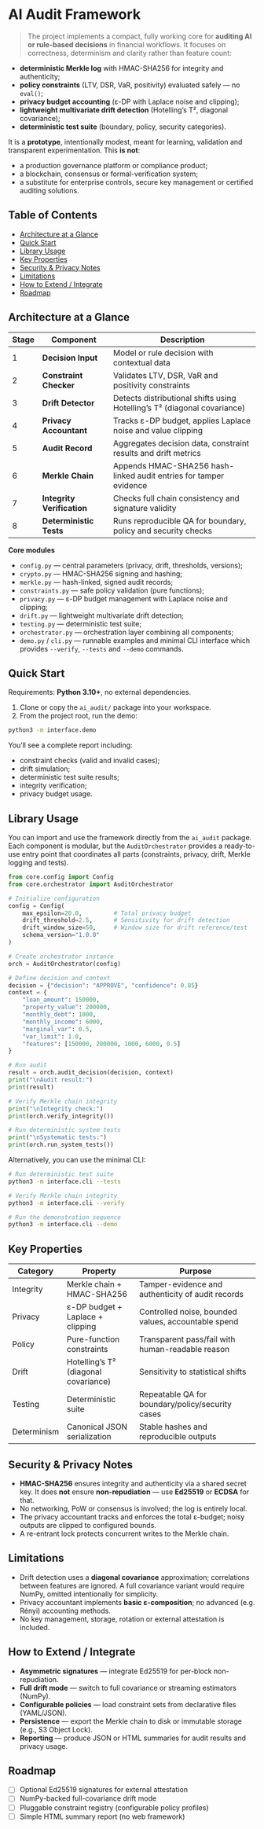 # AI Audit Framework

> The project implements a compact, fully working core for **auditing AI or rule-based decisions** in financial workflows.  It focuses on correctness, determinism and clarity rather than feature count:

- **deterministic Merkle log** with HMAC-SHA256 for integrity and authenticity;
- **policy constraints** (LTV, DSR, VaR, positivity) evaluated safely — no `eval()`;  
- **privacy budget accounting** (ε-DP with Laplace noise and clipping);
- **lightweight multivariate drift detection** (Hotelling’s T², diagonal covariance);  
- **deterministic test suite** (boundary, policy, security categories).

It is a **prototype**, intentionally modest, meant for learning, validation and transparent experimentation. This **is not**:
- a production governance platform or compliance product;
- a blockchain, consensus or formal-verification system;
- a substitute for enterprise controls, secure key management or certified auditing solutions.

## Table of Contents

- [Architecture at a Glance](#architecture-at-a-glance)
- [Quick Start](#quick-start)
- [Library Usage](#library-usage)
- [Key Properties](#key-properties)
- [Security & Privacy Notes](#security--privacy-notes)
- [Limitations](#limitations)
- [How to Extend / Integrate](#how-to-extend--integrate)
- [Roadmap](#roadmap)

## Architecture at a Glance

| Stage | Component | Description |
|--------|------------|--------------|
| 1 | **Decision Input** | Model or rule decision with contextual data |
| 2 | **Constraint Checker** | Validates LTV, DSR, VaR and positivity constraints |
| 3 | **Drift Detector** | Detects distributional shifts using Hotelling’s T² (diagonal covariance) |
| 4 | **Privacy Accountant** | Tracks ε-DP budget, applies Laplace noise and value clipping |
| 5 | **Audit Record** | Aggregates decision data, constraint results and drift metrics |
| 6 | **Merkle Chain** | Appends HMAC-SHA256 hash-linked audit entries for tamper evidence |
| 7 | **Integrity Verification** | Checks full chain consistency and signature validity |
| 8 | **Deterministic Tests** | Runs reproducible QA for boundary, policy and security checks |

**Core modules**
- `config.py` — central parameters (privacy, drift, thresholds, versions);
- `crypto.py` — HMAC-SHA256 signing and hashing;
- `merkle.py` — hash-linked, signed audit records;  
- `constraints.py` — safe policy validation (pure functions);
- `privacy.py` — ε-DP budget management with Laplace noise and clipping;  
- `drift.py` — lightweight multivariate drift detection;
- `testing.py` — deterministic test suite;
- `orchestrator.py` — orchestration layer combining all components;
- `demo.py` / `cli.py` — runnable examples and minimal CLI interface which provides `--verify`, `--tests` and `--demo` commands.

## Quick Start

Requirements: **Python 3.10+**, no external dependencies.

1. Clone or copy the `ai_audit/` package into your workspace.  
2. From the project root, run the demo:
```bash
python3 -m interface.demo
```
You’ll see a complete report including:
- constraint checks (valid and invalid cases);
- drift simulation;
- deterministic test suite results;
- integrity verification;
- privacy budget usage.

## Library Usage

You can import and use the framework directly from the `ai_audit` package.  
Each component is modular, but the `AuditOrchestrator` provides a ready-to-use entry point that coordinates all parts (constraints, privacy, drift, Merkle logging and tests).

```python
from core.config import Config
from core.orchestrator import AuditOrchestrator

# Initialize configuration
config = Config(
    max_epsilon=20.0,         # Total privacy budget
    drift_threshold=2.5,      # Sensitivity for drift detection
    drift_window_size=50,     # Window size for drift reference/test
    schema_version="1.0.0"
)

# Create orchestrator instance
orch = AuditOrchestrator(config)

# Define decision and context
decision = {"decision": "APPROVE", "confidence": 0.85}
context = {
    "loan_amount": 150000,
    "property_value": 200000,
    "monthly_debt": 1000,
    "monthly_income": 6000,
    "marginal_var": 0.5,
    "var_limit": 1.0,
    "features": [150000, 200000, 1000, 6000, 0.5]
}

# Run audit
result = orch.audit_decision(decision, context)
print("\nAudit result:")
print(result)

# Verify Merkle chain integrity
print("\nIntegrity check:")
print(orch.verify_integrity())

# Run deterministic system tests
print("\nSystematic tests:")
print(orch.run_system_tests())
```

Alternatively, you can use the minimal CLI:

```bash
# Run deterministic test suite
python3 -m interface.cli --tests

# Verify Merkle chain integrity
python3 -m interface.cli --verify

# Run the demonstration sequence
python3 -m interface.cli --demo
```

## Key Properties

| Category       | Property                               | Purpose                                             |
|----------------|----------------------------------------|-----------------------------------------------------|
| Integrity      | Merkle chain + HMAC-SHA256             | Tamper-evidence and authenticity of audit records   |
| Privacy        | ε-DP budget + Laplace + clipping       | Controlled noise, bounded values, accountable spend |
| Policy         | Pure-function constraints              | Transparent pass/fail with human-readable reason    |
| Drift          | Hotelling’s T² (diagonal covariance)   | Sensitivity to statistical shifts                   |
| Testing        | Deterministic suite                    | Repeatable QA for boundary/policy/security cases    |
| Determinism    | Canonical JSON serialization           | Stable hashes and reproducible outputs              |

## Security & Privacy Notes

- **HMAC-SHA256** ensures integrity and authenticity via a shared secret key. It does **not** ensure **non-repudiation** — use **Ed25519** or **ECDSA** for that.
- No networking, PoW or consensus is involved; the log is entirely local.  
- The privacy accountant tracks and enforces the total ε-budget; noisy outputs are clipped to configured bounds.  
- A re-entrant lock protects concurrent writes to the Merkle chain.

## Limitations

- Drift detection uses a **diagonal covariance** approximation; correlations between features are ignored. A full covariance variant would require NumPy, omitted intentionally for simplicity.
- Privacy accountant implements **basic ε-composition**; no advanced (e.g. Rényi) accounting methods.  
- No key management, storage, rotation or external attestation is included.  

## How to Extend / Integrate

- **Asymmetric signatures** — integrate Ed25519 for per-block non-repudiation.  
- **Full drift mode** — switch to full covariance or streaming estimators (NumPy).  
- **Configurable policies** — load constraint sets from declarative files (YAML/JSON).  
- **Persistence** — export the Merkle chain to disk or immutable storage (e.g., S3 Object Lock).  
- **Reporting** — produce JSON or HTML summaries for audit results and privacy usage.

## Roadmap

- [ ] Optional Ed25519 signatures for external attestation  
- [ ] NumPy-backed full-covariance drift mode  
- [ ] Pluggable constraint registry (configurable policy profiles)   
- [ ] Simple HTML summary report (no web framework)
